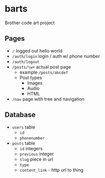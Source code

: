 # barts

Brother code art project


## Pages


 - `/` logged out hello world
 - `/auth/login` login / auth w/ phone number
 - `/auth/logout`
 - `/posts/\w+` actual post page
   - example `/posts/abcdef`
   - Post types
     - Images
     - Audio
     - HTML
 - `/nav` page with tree and navigation

## Database


 - `users` table
   - `id`
   - `phonenumber`
 - `posts` table
   - `id` integers
   - `previous` integer
   - `slug` piece in url
   - `type`
   - `content_link` - http url to thing

